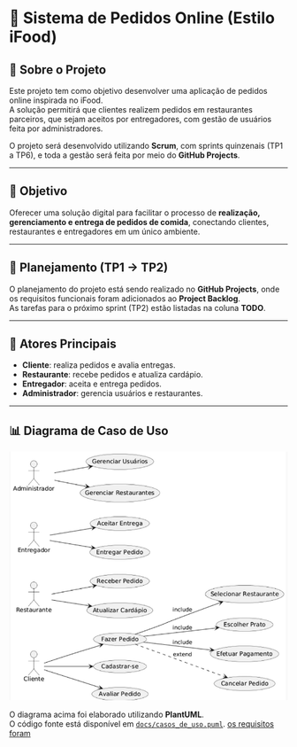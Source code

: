 # 🍔 Sistema de Pedidos Online (Estilo iFood)

## 📖 Sobre o Projeto
Este projeto tem como objetivo desenvolver uma aplicação de pedidos online inspirada no iFood.  
A solução permitirá que clientes realizem pedidos em restaurantes parceiros, que sejam aceitos por entregadores, com gestão de usuários feita por administradores.  

O projeto será desenvolvido utilizando **Scrum**, com sprints quinzenais (TP1 a TP6), e toda a gestão será feita por meio do **GitHub Projects**.

---

## 🎯 Objetivo
Oferecer uma solução digital para facilitar o processo de **realização, gerenciamento e entrega de pedidos de comida**, conectando clientes, restaurantes e entregadores em um único ambiente.

---

## 📅 Planejamento (TP1 → TP2)
O planejamento do projeto está sendo realizado no **GitHub Projects**, onde os requisitos funcionais foram adicionados ao **Project Backlog**.  
As tarefas para o próximo sprint (TP2) estão listadas na coluna **TODO**.

---

## 👥 Atores Principais
- **Cliente**: realiza pedidos e avalia entregas.  
- **Restaurante**: recebe pedidos e atualiza cardápio.  
- **Entregador**: aceita e entrega pedidos.  
- **Administrador**: gerencia usuários e restaurantes.  

---

## 📊 Diagrama de Caso de Uso
![Diagrama de Caso de Uso](casos_de_uso.png)

O diagrama acima foi elaborado utilizando **PlantUML**.  
O código fonte está disponível em [`docs/casos_de_uso.puml`](casos_de_uso.puml).
[os requisitos foram](requisitos.md)

